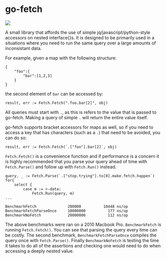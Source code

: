 go-fetch
=====

![](http://4.bp.blogspot.com/-s_I4bwEz5BM/U2TpMsooVHI/AAAAAAAAAoQ/xQ3_ucCa7aU/s1600/fetch-mean-girls-quote-so-fetch-thats-so-fetch-Favim.com-372000.gif)

A small library that affords the use of simple jq/javascript/python-style accessors on nested interface{}s. It is designed to be primarily used in a situations where you need to run the same query over a large amounts of inconsistant data.

For example, given a map with the following structure:

```
{
    "foo":{
        "bar":[1,2,3]
    }
}
```
the second element of `bar` can be accessed by:

```
result, err := Fetch.Fetch(".foo.bar[2]", obj)
```
All queries must start with `.`, as this is refers to the value that is passed to go-fetch. Making a query of simple `.` will return the entire value itself.

go-fetch supports bracket accessors for maps as well, so if you need to access a key that has characters (such as a `.`) that need to be avoided, you can do so:

```
result, err := Fetch.Fetch(`.["foo"].bar[2]`, obj)
```

`Fetch.Fetch()`  is a convenience function and if performance is a concern it is highly recommended that you parse your query ahead of time with `Fetch.Parse()` and follow up with `Fetch.Run()` instead. 

```
query, _ := Fetch.Parse(`.["stop.trying"].to[0].make.fetch.happen`)
for{
    select {
        case m := <-data:
            Fetch.Run(query, m)
...

```


```
BenchmarkFetch              200000          18448 ns/op
BenchmarkFetchParseOnce     10000000          177 ns/op
BenchmarkNoFetch            20000000          112 ns/op
```

The above benchmarks were ran on a 2010 Macbook Pro. `BenchmarkFetch` is running `Fetch.Fetch()`. You can see that parsing the query every time can be costly. The second benchmark, `BenchmarkFetchParseOnce` compiles the query once with `Fetch.Parse()`. Finally `BenchmarkNoFetch` is testing the time it takes to do all of the assertions and checking one would need to do when accessing a deeply nested value.
